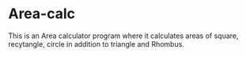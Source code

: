 # Area-calc

This is an Area calculator program where it calculates areas of square, recytangle, circle in addition to triangle and Rhombus.
